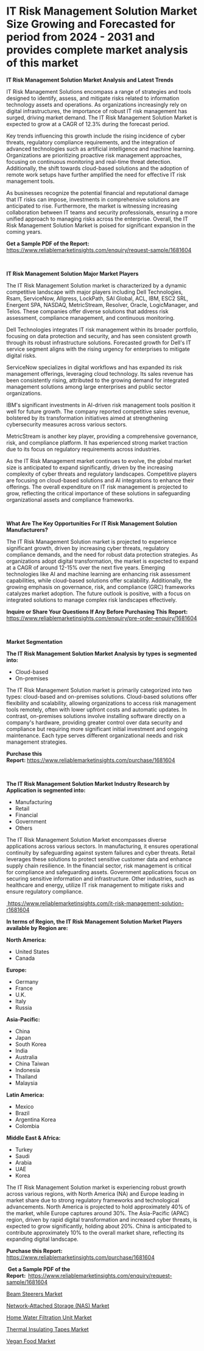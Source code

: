 <p><h1>IT Risk Management Solution Market Size Growing and Forecasted for period from 2024 - 2031 and provides complete market analysis of this market</h1></p><p><strong>IT Risk Management Solution Market Analysis and Latest Trends</strong></p>
<p><p>IT Risk Management Solutions encompass a range of strategies and tools designed to identify, assess, and mitigate risks related to information technology assets and operations. As organizations increasingly rely on digital infrastructures, the importance of robust IT risk management has surged, driving market demand. The IT Risk Management Solution Market is expected to grow at a CAGR of 12.3% during the forecast period. </p><p>Key trends influencing this growth include the rising incidence of cyber threats, regulatory compliance requirements, and the integration of advanced technologies such as artificial intelligence and machine learning. Organizations are prioritizing proactive risk management approaches, focusing on continuous monitoring and real-time threat detection. Additionally, the shift towards cloud-based solutions and the adoption of remote work setups have further amplified the need for effective IT risk management tools.</p><p>As businesses recognize the potential financial and reputational damage that IT risks can impose, investments in comprehensive solutions are anticipated to rise. Furthermore, the market is witnessing increasing collaboration between IT teams and security professionals, ensuring a more unified approach to managing risks across the enterprise. Overall, the IT Risk Management Solution Market is poised for significant expansion in the coming years.</p></p>
<p><strong>Get a Sample PDF of the Report:&nbsp;</strong> <a href="https://www.reliablemarketinsights.com/enquiry/request-sample/1681604?utm_campaign=1264&utm_medium=2&utm_source=Github&utm_content=ia&utm_term=01102024&utm_id=it-risk-management-solution">https://www.reliablemarketinsights.com/enquiry/request-sample/1681604</a></p>
<p>&nbsp;</p>
<p><strong>IT Risk Management Solution Major Market Players</strong></p>
<p><p>The IT Risk Management Solution market is characterized by a dynamic competitive landscape with major players including Dell Technologies, Rsam, ServiceNow, Allgress, LockPath, SAI Global, ACL, IBM, ESC2 SRL, Energent SPA, NASDAQ, MetricStream, Resolver, Oracle, LogicManager, and Telos. These companies offer diverse solutions that address risk assessment, compliance management, and continuous monitoring.</p><p>Dell Technologies integrates IT risk management within its broader portfolio, focusing on data protection and security, and has seen consistent growth through its robust infrastructure solutions. Forecasted growth for Dell's IT service segment aligns with the rising urgency for enterprises to mitigate digital risks.</p><p>ServiceNow specializes in digital workflows and has expanded its risk management offerings, leveraging cloud technology. Its sales revenue has been consistently rising, attributed to the growing demand for integrated management solutions among large enterprises and public sector organizations.</p><p>IBM's significant investments in AI-driven risk management tools position it well for future growth. The company reported competitive sales revenue, bolstered by its transformation initiatives aimed at strengthening cybersecurity measures across various sectors.</p><p>MetricStream is another key player, providing a comprehensive governance, risk, and compliance platform. It has experienced strong market traction due to its focus on regulatory requirements across industries.</p><p>As the IT Risk Management market continues to evolve, the global market size is anticipated to expand significantly, driven by the increasing complexity of cyber threats and regulatory landscapes. Competitive players are focusing on cloud-based solutions and AI integrations to enhance their offerings. The overall expenditure on IT risk management is projected to grow, reflecting the critical importance of these solutions in safeguarding organizational assets and compliance frameworks.</p></p>
<p>&nbsp;</p>
<p><strong>What Are The Key Opportunities For IT Risk Management Solution Manufacturers?</strong></p>
<p><p>The IT Risk Management Solution market is projected to experience significant growth, driven by increasing cyber threats, regulatory compliance demands, and the need for robust data protection strategies. As organizations adopt digital transformation, the market is expected to expand at a CAGR of around 12-15% over the next five years. Emerging technologies like AI and machine learning are enhancing risk assessment capabilities, while cloud-based solutions offer scalability. Additionally, the growing emphasis on governance, risk, and compliance (GRC) frameworks catalyzes market adoption. The future outlook is positive, with a focus on integrated solutions to manage complex risk landscapes effectively.</p></p>
<p><strong>Inquire or Share Your Questions If Any Before Purchasing This Report:</strong> <a href="https://www.reliablemarketinsights.com/enquiry/pre-order-enquiry/1681604?utm_campaign=1264&utm_medium=2&utm_source=Github&utm_content=ia&utm_term=01102024&utm_id=it-risk-management-solution">https://www.reliablemarketinsights.com/enquiry/pre-order-enquiry/1681604</a></p>
<p>&nbsp;</p>
<p><strong>Market Segmentation</strong></p>
<p><strong>The IT Risk Management Solution Market Analysis by types is segmented into:</strong></p>
<p><ul><li>Cloud-based</li><li>On-premises</li></ul></p>
<p><p>The IT Risk Management Solution market is primarily categorized into two types: cloud-based and on-premises solutions. Cloud-based solutions offer flexibility and scalability, allowing organizations to access risk management tools remotely, often with lower upfront costs and automatic updates. In contrast, on-premises solutions involve installing software directly on a company's hardware, providing greater control over data security and compliance but requiring more significant initial investment and ongoing maintenance. Each type serves different organizational needs and risk management strategies.</p></p>
<p><strong>Purchase this Report:&nbsp;</strong><a href="https://www.reliablemarketinsights.com/purchase/1681604?utm_campaign=1264&utm_medium=2&utm_source=Github&utm_content=ia&utm_term=01102024&utm_id=it-risk-management-solution">https://www.reliablemarketinsights.com/purchase/1681604</a></p>
<p>&nbsp;</p>
<p><strong>The IT Risk Management Solution Market Industry Research by Application is segmented into:</strong></p>
<p><ul><li>Manufacturing</li><li>Retail</li><li>Financial</li><li>Government</li><li>Others</li></ul></p>
<p><p>The IT Risk Management Solution Market encompasses diverse applications across various sectors. In manufacturing, it ensures operational continuity by safeguarding against system failures and cyber threats. Retail leverages these solutions to protect sensitive customer data and enhance supply chain resilience. In the financial sector, risk management is critical for compliance and safeguarding assets. Government applications focus on securing sensitive information and infrastructure. Other industries, such as healthcare and energy, utilize IT risk management to mitigate risks and ensure regulatory compliance.</p></p>
<p><a href="https://www.reliablemarketinsights.com/it-risk-management-solution-r1681604?utm_campaign=1264&utm_medium=2&utm_source=Github&utm_content=ia&utm_term=01102024&utm_id=it-risk-management-solution">&nbsp;https://www.reliablemarketinsights.com/it-risk-management-solution-r1681604</a></p>
<p><strong>In terms of Region, the IT Risk Management Solution Market Players available by Region are:</strong></p>
<p>
    <p> <strong> North America: </strong>
        <ul>
            <li>United States</li>
            <li>Canada</li>
        </ul>
        </p> 
    <p> <strong> Europe: </strong>
        <ul>
            <li>Germany</li>
            <li>France</li>
            <li>U.K.</li>
            <li>Italy</li>
            <li>Russia</li>
        </ul>
        </p> 
    <p> <strong> Asia-Pacific: </strong>
        <ul>
            <li>China</li>
            <li>Japan</li>
            <li>South Korea</li>
            <li>India</li>
            <li>Australia</li>
            <li>China Taiwan</li>
            <li>Indonesia</li>
            <li>Thailand</li>
            <li>Malaysia</li>
        </ul>
        </p> 
    <p> <strong> Latin America: </strong>
        <ul>
            <li>Mexico</li>
            <li>Brazil</li>
            <li>Argentina Korea</li>
            <li>Colombia</li>
        </ul>
        </p> 
    <p> <strong> Middle East & Africa: </strong>
        <ul>
            <li>Turkey</li>
            <li>Saudi</li>
            <li>Arabia</li>
            <li>UAE</li>
            <li>Korea</li>
        </ul>
    </p>
    </p>
<p><p>The IT Risk Management Solution market is experiencing robust growth across various regions, with North America (NA) and Europe leading in market share due to strong regulatory frameworks and technological advancements. North America is projected to hold approximately 40% of the market, while Europe captures around 30%. The Asia-Pacific (APAC) region, driven by rapid digital transformation and increased cyber threats, is expected to grow significantly, holding about 20%. China is anticipated to contribute approximately 10% to the overall market share, reflecting its expanding digital landscape.</p></p>
<p><strong>Purchase this Report: </strong><a href="https://www.reliablemarketinsights.com/purchase/1681604?utm_campaign=1264&utm_medium=2&utm_source=Github&utm_content=ia&utm_term=01102024&utm_id=it-risk-management-solution">https://www.reliablemarketinsights.com/purchase/1681604</a></p>
<p>&nbsp;<strong>Get a Sample PDF of the Report:&nbsp;&nbsp;</strong><a href="https://www.reliablemarketinsights.com/enquiry/request-sample/1681604?utm_campaign=1264&utm_medium=2&utm_source=Github&utm_content=ia&utm_term=01102024&utm_id=it-risk-management-solution">https://www.reliablemarketinsights.com/enquiry/request-sample/1681604</a></p>
<p><strong></strong></p>
<p><p><a href="https://issuu.com/reportprime-2/docs/beam-steerers-market-size-2030.pptx_db27b62384749c?utm_campaign=1264&utm_medium=2&utm_source=Github&utm_content=ia&utm_term=01102024&utm_id=it-risk-management-solution">Beam Steerers Market</a></p><p><a href="https://github.com/julyju69/Market-Research-Report-List-5/blob/main/network-attached-storage-nas-market.md?utm_campaign=1264&utm_medium=2&utm_source=Github&utm_content=ia&utm_term=01102024&utm_id=it-risk-management-solution">Network-Attached Storage (NAS) Market</a></p><p><a href="https://www.linkedin.com/pulse/home-water-filtration-unit-market-outlook-forecast-from-2024-01p3f?utm_campaign=1264&utm_medium=2&utm_source=Github&utm_content=ia&utm_term=01102024&utm_id=it-risk-management-solution">Home Water Filtration Unit Market</a></p><p><a href="https://issuu.com/reportprime-2/docs/thermal-insulating-tapes-market-siz_631bdab42e87ea?utm_campaign=1264&utm_medium=2&utm_source=Github&utm_content=ia&utm_term=01102024&utm_id=it-risk-management-solution">Thermal Insulating Tapes Market</a></p><p><a href="https://www.linkedin.com/pulse/vegan-food-market-industry-landscape-growth-trajectories-urgsf?utm_campaign=1264&utm_medium=2&utm_source=Github&utm_content=ia&utm_term=01102024&utm_id=it-risk-management-solution">Vegan Food Market</a></p></p>